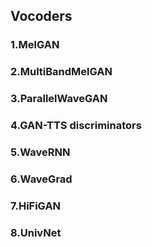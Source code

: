 
## Vocoders

### 1.MelGAN


### 2.MultiBandMelGAN


### 3.ParallelWaveGAN



### 4.GAN-TTS discriminators


### 5.WaveRNN


### 6.WaveGrad


### 7.HiFiGAN



### 8.UnivNet